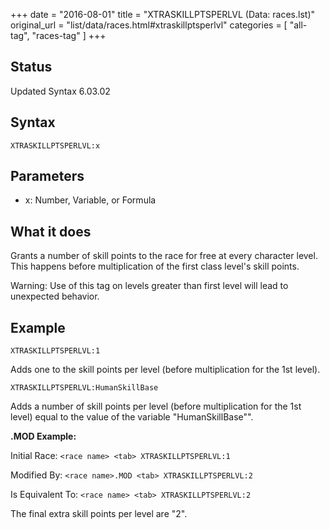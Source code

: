 +++
date = "2016-08-01"
title = "XTRASKILLPTSPERLVL (Data: races.lst)"
original_url = "list/data/races.html#xtraskillptsperlvl"
categories = [ "all-tag", "races-tag" ]
+++

## Status

Updated Syntax 6.03.02

## Syntax

`XTRASKILLPTSPERLVL:x`

## Parameters

-   x: Number, Variable, or Formula



What it does
------------

Grants a number of skill points to the race for free at every character
level. This happens before multiplication of the first class level's
skill points.

<span class="lstwarning"> Warning: </span> Use of this tag on levels
greater than first level will lead to unexpected behavior.

Example
-------

`XTRASKILLPTSPERLVL:1`

Adds one to the skill points per level (before multiplication for the
1st level).

`XTRASKILLPTSPERLVL:HumanSkillBase`

Adds a number of skill points per level (before multiplication for the
1st level) equal to the value of the variable "HumanSkillBase"".

**.MOD Example:**

Initial Race: `<race name> <tab> XTRASKILLPTSPERLVL:1`

Modified By: `<race name>.MOD <tab> XTRASKILLPTSPERLVL:2`

Is Equivalent To: `<race name> <tab> XTRASKILLPTSPERLVL:2`

The final extra skill points per level are "2".

